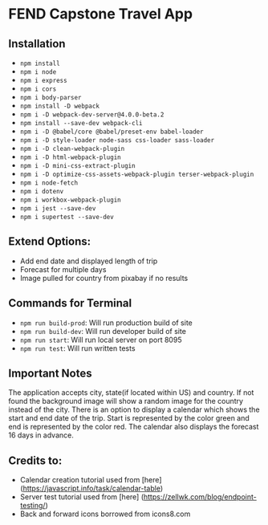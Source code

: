 # FEND Capstone Travel App

## Installation
* `npm install`
* `npm i node`
* `npm i express`
* `npm i cors`
* `npm i body-parser`
* `npm install -D webpack`
* `npm i -D webpack-dev-server@4.0.0-beta.2`
* `npm install --save-dev webpack-cli`
* `npm i -D @babel/core @babel/preset-env babel-loader`
* `npm i -D style-loader node-sass css-loader sass-loader`
* `npm i -D clean-webpack-plugin`
* `npm i -D html-webpack-plugin`
* `npm i -D mini-css-extract-plugin`
* `npm i -D optimize-css-assets-webpack-plugin terser-webpack-plugin`
* `npm i node-fetch`
* `npm i dotenv`
* `npm i workbox-webpack-plugin`
* `npm i jest --save-dev`
* `npm i supertest --save-dev`

## Extend Options:
* Add end date and displayed length of trip
* Forecast for multiple days
* Image pulled for country from pixabay if no results

## Commands for Terminal
* `npm run build-prod`: Will run production build of site
* `npm run build-dev`: Will run developer build of site
* `npm run start`: Will run local server on port 8095
* `npm run test`: Will run written tests

## Important Notes
The application accepts city, state(if located within US) and country. If not found the background image will show a random image for the country instead of the city. There is an option to display a calendar which shows the start and end date of the trip. Start is represented by the color green and end is represented by the color red. The calendar also displays the forecast 16 days in advance. 

## Credits to:
* Calendar creation tutorial used from [here] (https://javascript.info/task/calendar-table)
* Server test tutorial used from [here] (https://zellwk.com/blog/endpoint-testing/)
* Back and forward icons borrowed from icons8.com